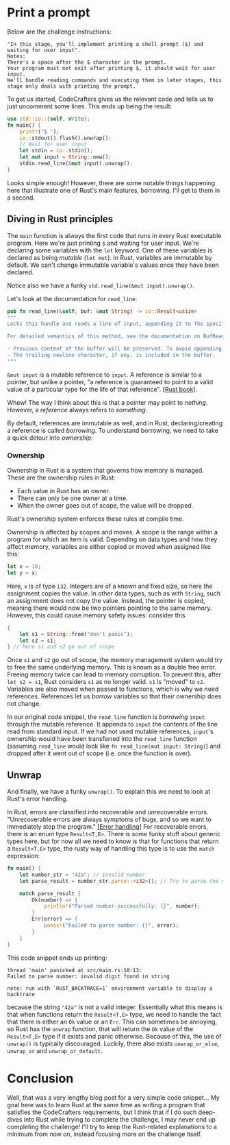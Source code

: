 # Print a prompt

Below are the challenge instructions: 

```
"In this stage, you'll implement printing a shell prompt ($) and waiting for user input".
Notes:
There's a space after the $ character in the prompt.
Your program must not exit after printing $, it should wait for user input.
We'll handle reading commands and executing them in later stages, this stage only deals with printing the prompt.
```

To get us started, CodeCrafters gives us the relevant code and tells us to just uncomment some lines. This ends up being the result:

```rust
use std::io::{self, Write};
fn main() {
    print!("$ ");
    io::stdout().flush().unwrap();
    // Wait for user input
    let stdin = io::stdin();
    let mut input = String::new();
    stdin.read_line(&mut input).unwrap();
}
```

Looks simple enough! However, there are some notable things happening here that illustrate one of Rust's main features, borrowing. I'll get to them in a second.

## Diving in Rust principles

The `main` function is always the first code that runs in every Rust executable program. Here we're just printing `$` and waiting for user input.
We're declaring some variables with the `let` keyword. One of these variables is declared as being *mutable* (`let mut`).
In Rust, variables are immutable by default. We can't change immutable variable's values once they have been declared.

Notice also we have a funky `std.read_line(&mut input).unwrap()`. 

Let's look at the documentation for `read_line`:

```rust
pub fn read_line(&self, buf: &mut String) -> io::Result<usize>
"""
Locks this handle and reads a line of input, appending it to the specified buffer.

For detailed semantics of this method, see the documentation on BufRead::read_line. In particular:

- Previous content of the buffer will be preserved. To avoid appending to the buffer, you need to clear it first.
- The trailing newline character, if any, is included in the buffer.
"""
```

`&mut input` is a mutable reference to `input`. A reference is similar to a pointer,
but unlike a pointer, "a reference is guaranteed to point to a valid value of a particular type for the life of that reference".
[[Rust book]](https://doc.rust-lang.org/book/ch04-02-references-and-borrowing.html#references-and-borrowing).

Whew! The way I think about this is that a pointer may point to *nothing*. However, a *reference* always refers to *something*. 

By default, references are immutable as well, and in Rust, declaring/creating a reference is called *borrowing*. To understand borrowing, we need to take a quick detour 
into *ownership*:

### Ownership

Ownership in Rust is a system that governs how memory is managed. These are the ownership rules in Rust:

- Each value in Rust has an owner.
- There can only be one owner at a time.
- When the owner goes out of scope, the value will be dropped.

Rust's ownership system enforces these rules at compile time.

Ownership is affected by scopes and moves. A scope is the range within a program for which an item is valid. Depending on data types and how they affect memory, variables are either copied or moved when assigned like this:

```rust
let x = 10;
let y = x;
```

Here, `x` is of type `i32`. Integers are of a known and fixed size, so here the assignment copies the value.
In other data types, such as with `String`, such an assignment does not copy the value. Instead, the pointer is copied, meaning there would now be two pointers pointing to the same memory.
However, this could cause memory safety issues: consider this

```rust
{
    let s1 = String::from("don't panic");
    let s2 = s1;
} // here s1 and s2 go out of scope
```

Once `s1` and `s2` go out of scope, the memory management system would try to free the same underlying memory. This is known as a double free error. Freeing memory twice can lead to memory corruption.
To prevent this, after `let s2 = s1`, Rust considers `s1` as no longer valid. `s1` is "moved" to `s2`. Variables are also moved when passed to functions, which is why we need references. References let us *borrow* variables so that their ownership does not change.

In our original code snippet, the `read_line` function is *borrowing* `input` through the mutable reference. It appends to `input` the contents of the line read from standard input.
If we had not used mutable references, `input`'s ownership would have been transferred into the `read_line` function (assuming `read_line` would look like `fn read_line(mut input: String)`) and dropped after it went out of scope (i.e. once the function is over).

## Unwrap

And finally, we have a funky `unwrap()`. To explain this we need to look at Rust's error handling.

In Rust, errors are classified into recoverable and unrecoverable errors. 
"Unrecoverable errors are always symptoms of bugs, and so we want to immediately stop the program." [[Error handling]](https://doc.rust-lang.org/book/ch09-00-error-handling.html)
For recoverable errors, there is an enum type `Result<T,E>`. There is some funky stuff about generic types here, but for now all we need to know is that for functions that return a `Result<T,E>` type,
the rusty way of handling this type is to use the `match` expression:

```rust
fn main() {
    let number_str = "42a"; // Invalid number
    let parse_result = number_str.parse::<i32>(); // Try to parse the string as an integer

    match parse_result {
        Ok(number) => {
            println!("Parsed number successfully: {}", number);
        }
        Err(error) => {
            panic!("Failed to parse number: {}", error);
        }
    }
}
```

This code snippet ends up printing:

```
thread 'main' panicked at src/main.rs:10:13:
Failed to parse number: invalid digit found in string

note: run with `RUST_BACKTRACE=1` environment variable to display a backtrace
``` 

because the string `"42a"` is not a valid integer. Essentially what this means is that when functions return the `Result<T,E>` type, we need to handle the fact that there is either an `Ok` value or an `Err`. 
This can sometimes be annoying, so Rust has the `unwrap` function, that will return the `Ok` value of the `Result<T,E>` type if it exists and panic otherwise. Because of this, the use of `unwrap()` is typically discouraged.
Luckily, there also exists `unwrap_or_else`, `unwrap_or` and `unwrap_or_default`.

# Conclusion

Well, that was a very lengthy blog post for a very simple code snippet... 
My goal here was to learn Rust at the same time as writing a program that satisfies the CodeCrafters requirements, but I think that if I do such deep-dives into Rust while 
trying to complete the challenge, I may never end up completing the challenge! I'll try to keep the Rust-related explanations to a minimum from now on, instead focusing more on the challenge itself.
